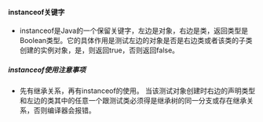 #### instanceof关键字





- instanceof是Java的一个保留关键字，左边是对象，右边是类，返回类型是Boolean类型。它的具体作用是测试左边的对象是否是右边类或者该类的子类创建的实例对象，是，则返回true，否则返回false。

##### instanceof使用注意事项

- 先有继承关系，再有instanceof的使用。
  当该测试对象创建时右边的声明类型和左边的类其中的任意一个跟测试类必须得是继承树的同一分支或存在继承关系，否则编译器会报错。